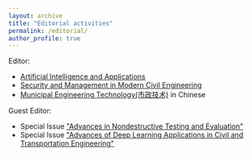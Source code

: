 ```yaml
---
layout: archive
title: "Editorial activities"
permalink: /editorial/
author_profile: true
---
```


Editor:
*   [Artificial Intelligence and Applications](https://ojs.bonviewpress.com/index.php/AIA/index)
*   [Security and Management in Modern Civil Engineering](https://www.sandermanpub.com/journals/smmce.html)
*   [Municipal Engineering Technology(市政技术)](https://szjs.bmrb.com.cn/) in Chinese

Guest Editor:
*  Special Issue ["Advances in Nondestructive Testing and Evaluation"](https://www.mdpi.com/journal/applsci/special_issues/ANTE)
*  Special Issue ["Advances of Deep Learning Applications in Civil and Transportation Engineering"](https://ojs.bonviewpress.com/index.php/AIA/CFP_SI_DLACTE)
